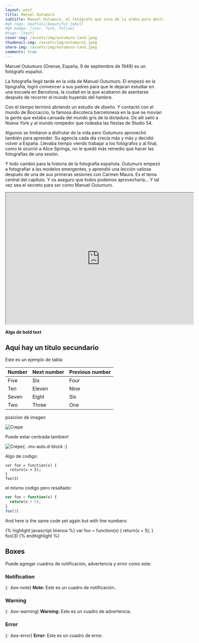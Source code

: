 ```yaml
---
layout: post
title: Manuel Outumuro
subtitle: Manuel Outumuro, el fotógrafo que vino de la aldea para deslumbrar al mundo
#gh-repo: daattali/beautiful-jekyll
#gh-badge: [star, fork, follow]
#tags: [test]
cover-img: /assets/img/outumuro-land.jpeg
thumbnail-img: /assets/img/outumuro1.jpeg
share-img: /assets/img/outumuro-land.jpeg
comments: true
---
```


Manuel Outumuro (Orense, España, 9 de septiembre de 1949) es un fotógrafo español.

La fotografía llegó tarde en la vida de Manuel Outumuro. El empezó en la tipografía, logró convencer a sus padres para que le dejaran estudiar en una escuela en Barcelona, la ciudad en la que acabaron de asentarse después de recorrer el mundo huyendo del hambre.

Con el tiempo terminó abriendo un estudio de diseño. Y contactó con el mundo de Boccaccio, la famosa discoteca barcelonesa en la que se movían la gente que estaba cansada del mundo gris de la dictadura. De allí salió a Nueva York y al mundo rompedor que rodeaba las fiestas de Studio 54.

Algunos se limitaron a disfrutar de la vida pero Outumuro aprovechó también para aprender. Su agencia cada día crecía más y más y decidió volver a España. Llevaba tiempo viendo trabajar a los fotógrafos y al final, como le ocurrió a Alice Springs, no le quedó más remedio que hacer las fotografías de una sesión.

Y todo cambió para la historia de la fotografía española. Outumuro empezó a fotografiar a las modelos emergentes, y aprendió una lección valiosa después de una de sus primeras sesiones con Carmen Maura. Es el tema central del capítulo. Y os aseguro que todos podemos aprovecharla... Y tal vez sea el secreto para ser como Manuel Outumuro.

<iframe width="600" height = "420" src="https://www.youtube.com/embed/J9fjL54LrMU"> </iframe>


<!-- Esto es un demo para mostraros como escribir blog posts con markdown.  I Le ruego encarecidamente [que se tome 5 minutos para aprender como escribir en markdown](https://markdowntutorial.com/) - le enseñare como transformar un texto regular en bold/italics/headings/tables/etc. -->

**Algo de bold text**

## Aquí hay un titulo secundario

Este es un ejemplo de tabla:

| Number | Next number | Previous number |
| :------ |:--- | :--- |
| Five | Six | Four |
| Ten | Eleven | Nine |
| Seven | Eight | Six |
| Two | Three | One |


posicion de imagen

![Crepe](https://s3-media3.fl.yelpcdn.com/bphoto/cQ1Yoa75m2yUFFbY2xwuqw/348s.jpg)

Puede estar centrada tambien!

![Crepe](https://s3-media3.fl.yelpcdn.com/bphoto/cQ1Yoa75m2yUFFbY2xwuqw/348s.jpg){: .mx-auto.d-block :}

Algo de codigo:

~~~
var foo = function(x) {
  return(x + 5);
}
foo(3)
~~~

el mismo codigo pero resaltado:

```javascript
var foo = function(x) {
  return(x + 5);
}
foo(3)
```

And here is the same code yet again but with line numbers:

{% highlight javascript linenos %}
var foo = function(x) {
  return(x + 5);
}
foo(3)
{% endhighlight %}

## Boxes
Puede agregar cuadros de notificación, advertencia y error como este:

### Notification

{: .box-note}
**Note:** Este es un cuadro de notificación..

### Warning

{: .box-warning}
**Warning:** Este es un cuadro de advertencia.

### Error

{: .box-error}
**Error:** Este es un cuadro de error.